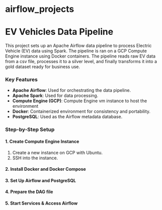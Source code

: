 # airflow_projects
# EV Vehicles Data Pipeline

This project sets up an Apache Airflow data pipeline to process Electric Vehicle (EV) data using Spark. The pipeline is ran on a GCP Compute Engine instance using Docker containers.
The pipeline reads raw EV data from a csv file, processes it to a silver level, and finally transforms it into a gold dataset ready for business use.

### Key Features

- **Apache Airflow**: Used for orchestrating the data pipeline.
- **Apache Spark**: Used for data processing.
- **Compute Engine (GCP)**: Compute Engine vm instance to host the environment
- **Docker**: Containerized environment for consistency and portability.
- **PostgreSQL**: Used as the Airflow metadata database.

### Step-by-Step Setup

#### 1. Create Compute Engine Instance

1. Create a new instance on GCP with Ubuntu.
2. SSH into the instance.

#### 2. Install Docker and Docker Compose

#### 3. Set Up Airflow and PostgreSQL

#### 4. Prepare the DAG file

#### 5. Start Services & Access Airflow

